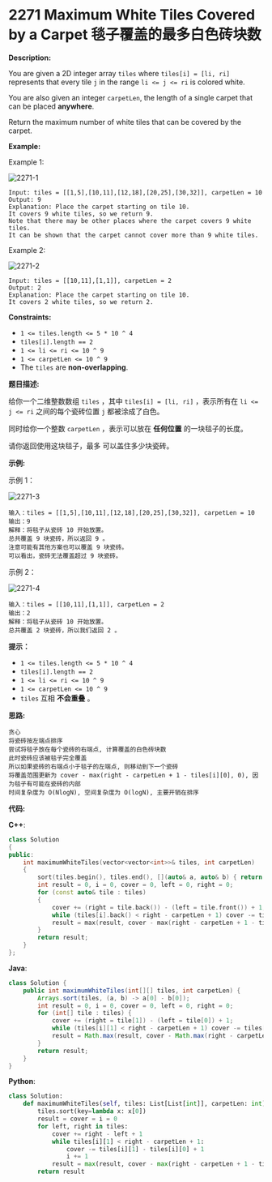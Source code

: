# 2271 Maximum White Tiles Covered by a Carpet 毯子覆盖的最多白色砖块数

__Description:__

You are given a 2D integer array `tiles` where `tiles[i] = [li, ri]` represents that every tile `j` in the range `li <= j <= ri` is colored white.

You are also given an integer `carpetLen`, the length of a single carpet that can be placed __anywhere__.

Return the maximum number of white tiles that can be covered by the carpet.

__Example:__

Example 1:

![2271-1](https://assets.leetcode.com/uploads/2022/03/25/example1drawio3.png)

```text
Input: tiles = [[1,5],[10,11],[12,18],[20,25],[30,32]], carpetLen = 10
Output: 9
Explanation: Place the carpet starting on tile 10. 
It covers 9 white tiles, so we return 9.
Note that there may be other places where the carpet covers 9 white tiles.
It can be shown that the carpet cannot cover more than 9 white tiles.
```

Example 2:

![2271-2](https://assets.leetcode.com/uploads/2022/03/24/example2drawio.png)

```text
Input: tiles = [[10,11],[1,1]], carpetLen = 2
Output: 2
Explanation: Place the carpet starting on tile 10. 
It covers 2 white tiles, so we return 2.
```

__Constraints:__

- `1 <= tiles.length <= 5 * 10 ^ 4`
- `tiles[i].length == 2`
- `1 <= li <= ri <= 10 ^ 9`
- `1 <= carpetLen <= 10 ^ 9`
- The `tiles` are __non-overlapping__.

__题目描述:__

给你一个二维整数数组 `tiles` ，其中 `tiles[i] = [li, ri]` ，表示所有在 `li <= j <= ri` 之间的每个瓷砖位置 `j` 都被涂成了白色。

同时给你一个整数 `carpetLen` ，表示可以放在 __任何位置__ 的一块毯子的长度。

请你返回使用这块毯子，最多 可以盖住多少块瓷砖。

__示例:__

示例 1：

![2271-3](https://assets.leetcode.com/uploads/2022/03/25/example1drawio3.png)

```text
输入：tiles = [[1,5],[10,11],[12,18],[20,25],[30,32]], carpetLen = 10
输出：9
解释：将毯子从瓷砖 10 开始放置。
总共覆盖 9 块瓷砖，所以返回 9 。
注意可能有其他方案也可以覆盖 9 块瓷砖。
可以看出，瓷砖无法覆盖超过 9 块瓷砖。
```

示例 2：

![2271-4](https://assets.leetcode.com/uploads/2022/03/24/example2drawio.png)

```text
输入：tiles = [[10,11],[1,1]], carpetLen = 2
输出：2
解释：将毯子从瓷砖 10 开始放置。
总共覆盖 2 块瓷砖，所以我们返回 2 。
```

__提示：__

- `1 <= tiles.length <= 5 * 10 ^ 4`
- `tiles[i].length == 2`
- `1 <= li <= ri <= 10 ^ 9`
- `1 <= carpetLen <= 10 ^ 9`
- `tiles` 互相 __不会重叠__ 。

__思路:__

```text
贪心
将瓷砖按左端点排序
尝试将毯子放在每个瓷砖的右端点, 计算覆盖的白色砖块数
此时瓷砖应该被毯子完全覆盖
所以如果瓷砖的右端点小于毯子的左端点, 则移动到下一个瓷砖
将覆盖范围更新为 cover - max(right - carpetLen + 1 - tiles[i][0], 0), 因为毯子有可能在瓷砖的内部
时间复杂度为 O(NlogN), 空间复杂度为 O(logN), 主要开销在排序
```

__代码:__

__C++__:

```C++
class Solution 
{
public:
    int maximumWhiteTiles(vector<vector<int>>& tiles, int carpetLen) 
    {
        sort(tiles.begin(), tiles.end(), [](auto& a, auto& b) { return a.front() < b.front(); });
        int result = 0, i = 0, cover = 0, left = 0, right = 0;
        for (const auto& tile : tiles) 
        {
            cover += (right = tile.back()) - (left = tile.front()) + 1;
            while (tiles[i].back() < right - carpetLen + 1) cover -= tiles[i].back() - tiles[i++].front() + 1;
            result = max(result, cover - max(right - carpetLen + 1 - tiles[i].front(), 0));
        }
        return result;
    }
};
```

__Java__:

```Java
class Solution {
    public int maximumWhiteTiles(int[][] tiles, int carpetLen) {
        Arrays.sort(tiles, (a, b) -> a[0] - b[0]);
        int result = 0, i = 0, cover = 0, left = 0, right = 0;
        for (int[] tile : tiles) {
            cover += (right = tile[1]) - (left = tile[0]) + 1;
            while (tiles[i][1] < right - carpetLen + 1) cover -= tiles[i][1] - tiles[i++][0] + 1;
            result = Math.max(result, cover - Math.max(right - carpetLen + 1 - tiles[i][0], 0));
        }
        return result;
    }
}
```

__Python__:

```Python
class Solution:
    def maximumWhiteTiles(self, tiles: List[List[int]], carpetLen: int) -> int:
        tiles.sort(key=lambda x: x[0])
        result = cover = i = 0
        for left, right in tiles:
            cover += right - left + 1
            while tiles[i][1] < right - carpetLen + 1:
                cover -= tiles[i][1] - tiles[i][0] + 1
                i += 1
            result = max(result, cover - max(right - carpetLen + 1 - tiles[i][0], 0))
        return result
```
